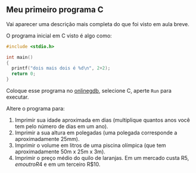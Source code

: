 
## Meu primeiro programa C

Vai aparecer uma descrição mais completa do que foi visto em aula breve.

O programa inicial em C visto é algo como:

```c
#include <stdio.h>

int main()
{
  printf("dois mais dois é %d\n", 2+2);
  return 0;
}
```

Coloque esse programa no [onlinegdb](https://www.onlinegdb.com/), selecione C, aperte `Run` para executar.

Altere o programa para:
1. Imprimir sua idade aproximada em dias (multiplique quantos anos você tem pelo número de dias em um ano).
2. Imprimir a sua altura em polegadas (uma polegada corresponde a aproximadamente 25mm).
3. Imprimir o volume em litros de uma piscina olímpica (que tem aproximadamente 50m x 25m x 3m).
4. Imprimir o preço médio do quilo de laranjas. Em um mercado custa R$5, em outro R$4 e em um terceiro R$10.
